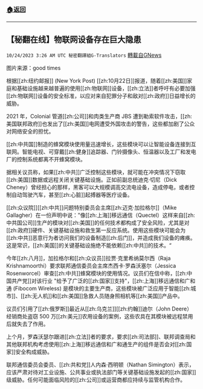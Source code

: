 ###  [:house:返回](README.md)
---


## 【秘翻在线】物联网设备存在巨大隐患
`10/24/2023 3:26 AM UTC 秘密翻譯組G-Translators` [轉載自GNews](https://gnews.org/articles/1872543)

图片来源：good times

根据[[zh:纽约邮报]] (New York Post) [[zh:10月22日]]报道，随着[[zh:美国]]家庭和基础设施越来越普遍的使用[[zh:物联网]]设备，[[zh:立法]]者呼吁有必要加强[[zh:物联网]]设备的安全标准，以应对来自犯罪分子和敌对[[zh:政府]]日益增长的威胁。

2021 年，Colonial 管道[[zh:公司]]和肉类生产商 JBS 遭到勒索软件攻击，[[zh:美国联邦政府]]也发出了[[zh:美国]]电网遭受外国攻击的警告，这些都加剧了公众对网络安全的担忧。

[[zh:中共国]]制造的蜂窝模块使用量迅速增长，这些模块可以让智能设备连接到互联网。智能电视、可穿戴[[zh:健身]]追踪器、门铃摄像头、恒温器以及工厂和发电厂的控制系统都离不开蜂窝模块。

据相关议员称，如果[[zh:中共]]广泛控制这些模块，就可能在冲突情况下窃取[[zh:美国]]数据或远程关闭关键基础设施。正如前副总统迪克·切尼（Dick Cheney）曾经担心的那样，黑客可以大规模调高交流电设备，造成停电，或者控制自动驾驶汽车，甚至[[zh:心脏]]起搏器等医疗设备。

[[zh:众议院]][[zh:中共]]问题特别委员会主席[[zh:迈克·加拉格尔]]（Mike Gallagher）在一份声明中说："像[[zh:上海]]移远通信（Quectel）这样来自[[zh:中共国公司]]生产的模块对[[zh:美国]]的任何技术都构成了安全风险，尤其是对[[zh:政府]]硬件、关键基础设施和救生第一反应系统。使用这些模块可能会为[[zh:中共]]恶意行为者访问我们的设备制造[[zh:后门]]，并造成我们设备的瘫痪。这是常识，[[zh:美国]]的关键基础设施绝不能依赖[[zh:中共]]的技术。“

今年[[zh:八月]]，加拉格尔和[[zh:众议员]]拉贾·克里希纳莫尔西（Raja Krishnamoorthi）要求联邦通信委员会主席杰西卡·罗森沃塞尔（Jessica Rosenworcel）审查[[zh:中共]]蜂窝模块的使用情况。议员们在信中称，[[zh:中国共产党]]对该行业 "给予了广泛的[[zh:国家]]支持"，[[zh:上海]]移远通信和广和通 (Fibocom Wireless) 是模块的主要生产商，这些模块被广泛应用于智能[[zh:城市]]、[[zh:无人机]]和[[zh:美国]]急救人员随身照相机等[[zh:美国]]产品中。

议员们引用了[[zh:俄罗斯]]最近从[[zh:乌克兰]][[zh:约翰]]迪尔（John Deere）经销商处盗窃 500 万[[zh:美元]]农用设备的案例，这些农具在其模块被远程禁用后就失去了作用。

上个月，罗森沃瑟尔跟进[[zh:立法]]者的要求，要求[[zh:司法部]]、联邦调查局和其他联邦机构考虑使用[[zh:上海]]移远通信和广和通生产的组件是否会对[[zh:国家]]安全构成威胁。

联邦通信委员会委员、[[zh:共和党]]人内森·西明顿（Nathan Simington）表示，应该严肃对待对工业设施、公共事业或执法部门等关键基础设施发起的[[zh:国家]]级威胁。任何可能面临风险的[[zh:公司]]或运营商都应持续与监管机构合作。
